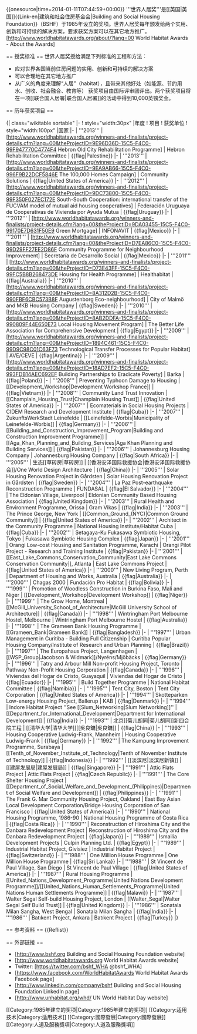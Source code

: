 {{onesource|time=2014-01-11T07:44:59+00:00}}
'''世界人居奖'''是[[英国|英国]]{{Link-en|建筑和社会住房基金会|Building and Social Housing Foundation}}（BSHF）于1985年设立的奖项。世界人居奖每年颁发给两个实用、创新和可持续的解决方案，要求获奖方案可以在其它地方推广。<ref>[http://www.worldhabitatawards.org/about/?lang=00 World Habitat Awards - About the Awards]</ref>

== 授奖标准 ==
世界人居奖授给满足下列标准的工程和方法：
* 应对世界各国当前住房问题的实用、创新和可持续的解决方案
* 可以合理地在其它地方推广
* 从广义的角度来理解“人居”（habitat），且带来其他好处（如能源、节约用水、创收、社会融合、教育等）
获奖项目由国际评审团评出。两个获奖项目将在一项[[联合国人居署|联合国人居署]]的活动中得到10,000英镑奖金。

== 历年获奖项目 ==

{| class="wikitable sortable"
|-
! style="width:30px" |年度
! 项目
! 获奖单位
! style="width:100px" |国家
|-
| '''2013'''
| [http://www.worldhabitatawards.org/winners-and-finalists/project-details.cfm?lang=00&theProjectID=9E96D36D-15C5-F4C0-99F947770C4774F4 Hebron Old City Rehabilitation Programme]
| Hebron Rehabilitation Committee
| {{flag|Palestine}}
|-
| '''2013'''
| [http://www.worldhabitatawards.org/winners-and-finalists/project-details.cfm?lang=00&theProjectID=9EA9AB66-15C5-F4C0-996F9B22DCF5846E The 100,000 Homes Campaign]
| Community Solutions
| {{flag|United States of America}}
|-
| '''2012'''
| [http://www.worldhabitatawards.org/winners-and-finalists/project-details.cfm?lang=00&theProjectID=9DC73800-15C5-F4C0-99F350F027EC172E South-South Cooperation: international transfer of the FUCVAM model of mutual aid housing cooperatives]
| Federación Uruguaya de Cooperativas de Vivienda por Ayuda Mutua
| {{flag|Uruguay}}
|-
| '''2012'''
| [http://www.worldhabitatawards.org/winners-and-finalists/project-details.cfm?lang=00&theProjectID=9DA03455-15C5-F4C0-99170E7D631F50E9 Green Mortgage]
| INFONAVIT
| {{flag|Mexico}}
|-
| '''2011'''
| [http://www.worldhabitatawards.org/winners-and-finalists/project-details.cfm?lang=00&theProjectID=D7EA86C0-15C5-F4C0-99D29FF27EE2D86F Community Programme for Neighbourhood Improvement]
| Secretaría de Desarrollo Social
| {{flag|Mexico}}
|-
| '''2011'''
| [http://www.worldhabitatawards.org/winners-and-finalists/project-details.cfm?lang=00&theProjectID=D73E43FF-15C5-F4C0-99FC5B8B268473DE Housing for Health Programme]
| Healthabitat
| {{flag|Australia}}
|-
| '''2010'''
| [http://www.worldhabitatawards.org/winners-and-finalists/project-details.cfm?lang=00&theProjectID=8A312D2B-15C5-F4C0-990FBF6CBC573B8F Augustenborg Eco-neighbourhood]
| City of Malmö and MKB Housing Company
| {{flag|Sweden}}
|-
| '''2010'''
| [http://www.worldhabitatawards.org/winners-and-finalists/project-details.cfm?lang=00&theProjectID=8AB2DDFA-15C5-F4C0-990809F44E650E73 Local Housing Movement Program]
| The Better Life Association for Comprehensive Development
| {{flag|Egypt}}
|-
| '''2009'''
| [http://www.worldhabitatawards.org/winners-and-finalists/project-details.cfm?lang=00&theProjectID=1894C461-15C5-F4C0-99D9C98C01C63F73 Technological Transfer Processes for Popular Habitat]
| AVE/CEVE
| {{flag|Argentina}}
|-
| '''2009'''
| [http://www.worldhabitatawards.org/winners-and-finalists/project-details.cfm?lang=00&theProjectID=18AD7EF2-15C5-F4C0-993FDB14AEC692EF Building Partnerships to Eradicate Poverty]
| Barka
| {{flag|Poland}}
|-
| '''2008'''
| Preventing Typhoon Damage to Housing
| [[Development_Workshop|Development Workshop France]]
| {{flag|Vietnam}}
|-
| '''2008'''
| Community Land Trust Innovation
| [[Champlain_Housing_Trust|Champlain Housing Trust]]
| {{flag|United States of America}}
|-
| '''2007'''
| Ecomaterials in Social Housing Projects
| CIDEM Research and Development Institute
| {{flag|Cuba}}
|-
| '''2007'''
| ZukunftsWerkStadt Leinefelde
| [[Leinefelde-Worbis|Municipality of Leinefelde-Worbis]]
| {{flag|Germany}}
|-
| '''2006'''
| [[Building_and_Construction_Improvement_Program|Building and Construction Improvement Programme]]
| [[Aga_Khan_Planning_and_Building_Services|Aga Khan Planning and Building Services]]
| {{flag|Pakistan}}
|-
| '''2006'''
| Johannesburg Housing Company
| Johannesburg Housing Company
| {{flag|South Africa}}
|-
| '''2005'''
| 生态[[草砖房|草砖房]]
| [[香港安泽国际救援协会|香港安泽国际救援协会]]/One World Design Architecture
| {{flag|China}}
|-
| '''2005'''
| Solar Housing Renovation Project in Gårdsten
| Solar Housing Renovation Project in Gårdsten
| {{flag|Sweden}}
|-
| '''2004'''
| La Paz Post-earthquake Reconstruction Programme
| FUNDASAL
| {{flag|El Salvador}}
|-
| '''2004'''
| The Eldonian Village, Liverpool
| Eldonian Community Based Housing Association
| {{flag|United Kingdom}}
|-
| '''2003'''
| Rural Health and Environment Programme, Orissa
| Gram Vikas
| {{flag|India}}
|-
| '''2003'''
| The Prince George, New York
| [[Common_Ground_(NYC)|Common Ground Community]]
| {{flag|United States of America}}
|-
| '''2002'''
| Architect in the Community Programme
| National Housing Institute/Habitat Cuba
| {{flag|Cuba}}
|-
| '''2002'''
| Setagaya-Ku Fukasawa Symbiotic Housing, Tokyo
| Fukasawa Symbiotic Housing Complex
| {{flag|Japan}}
|-
| '''2001'''
| Orangi Low-cost Housing and Sanitation Programme, Karachi
| Orangi Pilot Project - Research and Training Institute
| {{flag|Pakistan}}
|-
| '''2001'''
| [[East_Lake_Commons_Conservation_Community|East Lake Commons Conservation Community]], Atlanta
| East Lake Commons Project
| {{flag|United States of America}}
|-
| '''2000'''
| New Living Program, Perth
| Department of Housing and Works, Australia
| {{flag|Australia}}
|-
| '''2000'''
| Chagas 2000
| Fundación Pro Habitat
| {{flag|Bolivia}}
|-
| '''1999'''
| Promotion of Woodless Construction in Burkina Faso, Mali and Niger
| [[Development_Workshop|Development Workshop]]
| {{flag|Niger}}
|-
| '''1999'''
| The Grow Home, Montreal
| [[McGill_University_School_of_Architecture|McGill University School of Architecture]]
| {{flag|Canada}}
|-
| '''1998'''
| Wintringham Port Melbourne Hostel, Melbourne
| Wintringham Port Melbourne Hostel
| {{flag|Australia}}
|-
| '''1998'''
| The Grameen Bank Housing Programme
| [[Grameen_Bank|Grameen Bank]]
| {{flag|Bangladesh}}
|-
| '''1997'''
| Urban Management in Curitiba - Building Full Citizenship
| Curitiba Popular Housing Company/Institute of Research and Urban Planning
| {{flag|Brazil}}
|-
| '''1997'''
| The Europahaus Project, Langenhagen
| [[WSP_Group|Jacobson & Widmark]]/Nyréns/Mjöbäcks
| {{flag|Germany}}
|-
| '''1996'''
| Tatry and Arbour Mill Non-profit Housing Project, Toronto
| Pathway Non-Profit Housing Corporation
| {{flag|Canada}}
|-
| '''1996'''
| Viviendas del Hogar de Cristo, Guayaquil
| Viviendas del Hogar de Cristo
| {{flag|Ecuador}}
|-
| '''1995'''
| Build Together Programme
| National Habitat Committee
| {{flag|Namibia}}
|-
| '''1995'''
| Tent City, Boston
| Tent City Corporation
| {{flag|United States of America}}
|-
| '''1994'''
| Skotteparken Low-energy Housing Project, Ballerup
| KAB
| {{flag|Denmark}}
|-
| '''1994'''
| Indore Habitat Project ''See [[Slum_Networking|Slum Networking]]''
| [[Department_for_International_Development|Department for International Development]]
| {{flag|India}}
|-
| '''1993'''
| 北京[[菊儿胡同|菊儿胡同]]新四合院工程
| [[清华大学|清华大学]][[吳良鏞|吳良鏞]]
| {{flag|China}}
|-
| '''1993'''
| Housing Cooperative Ludwig-Frank, Mannheim
| Housing Cooperative Ludwig-Frank
| {{flag|Germany}}
|-
| '''1992'''
| The Kampung Improvement Programme, Surabaya
| [[Tenth_of_November_Institute_of_Technology|Tenth of November Institute of Technology]]
| {{flag|Indonesia}}
|-
| '''1992'''
| [[淡滨尼|淡滨尼新镇]]
| [[建屋发展局|建屋发展局]]
| {{flag|Singapore}}
|-
| '''1991'''
| Attic Flats Project
| Attic Flats Project
| {{flag|Czech Republic}}
|-
| '''1991'''
| The Core Shelter Housing Project
| [[Department_of_Social_Welfare_and_Development_(Philippines)|Department of Social Welfare and Development]]
| {{flag|Philippines}}
|-
| '''1991'''
| The Frank G. Mar Community Housing Project, Oakland
| East Bay Asian Local Development Corporation/Bridge Housing Corporation of San Francisco
| {{flag|United States of America}}
|-
| '''1990'''
| National Housing Programme, 1986-90
| National Housing Programme of Costa Rica
| {{flag|Costa Rica}}
|-
| '''1990'''
| Reconstruction of Hiroshima City and the Danbara Redevelopment Project
| Reconstruction of Hiroshima City and the Danbara Redevelopment Project
| {{flag|Japan}}
|-
| '''1989'''
| Ismailia Development Projects
| Culpin Planning Ltd.
| {{flag|Egypt}}
|-
| '''1989'''
| Industrial Habitat Project, Givisiez
| Industrial Habitat Project
| {{flag|Switzerland}}
|-
| '''1988'''
| One Million House Programme
| One Million House Programme
| {{flag|Sri Lanka}}
|-
| '''1988'''
| St Vincent de Paul Village, San Diego
| St Vincent de Paul Village
| {{flag|United States of America}}
|-
| '''1987'''
| Rural Housing Programme
| [[United_Nations_Development_Programme|United Nations Development Programme]]/[[United_Nations_Human_Settlements_Programme|United Nations Human Settlements Programme]]
| {{flag|Malawi}}
|-
| '''1987'''
| Walter Segal Self-build Housing Project, London
| [[Walter_Segal|Walter Segal Self Build Trust]]
| {{flag|United Kingdom}}
|-
| '''1986'''
| Sonatala Milan Sangha, West Bengal
| Sonatala Milan Sangha
| {{flag|India}}
|-
| '''1986'''
| Batıkent Project, Ankara
| Batıkent Project
| {{flag|Turkey}}
|}

== 参考资料 ==
{{Reflist}}

== 外部链接 ==
* [http://www.bshf.org Building and Social Housing Foundation website]
* [http://www.worldhabitatawards.org World Habitat Awards website]
* Twitter: [https://twitter.com/bshf_WHA @bshf_WHA]
* [https://www.facebook.com/WorldHabitatAwards World Habitat Awards Facebook page]
* [http://www.linkedin.com/company/bshf Building and Social Housing Foundation LinkedIn page]
* [http://www.unhabitat.org/whd/ UN World Habitat Day website]

[[Category:1985年建立的奖项|Category:1985年建立的奖项]]
[[Category:适用技术|Category:适用技术]]
[[Category:國際發展|Category:國際發展]]
[[Category:人道及服務獎項|Category:人道及服務獎項]]